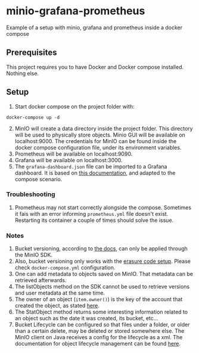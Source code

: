 # minio-grafana-prometheus
Example of a setup with minio, grafana and prometheus inside a docker compose

## Prerequisites

This project requires you to have Docker and Docker compose installed. Nothing else.

## Setup

1. Start docker compose on the project folder with:

```
docker-compose up -d
```

2. MinIO will create a data directory inside the project folder. This directory will be used to physically store objects. Minio GUI will be available on localhost:9000. The credentials for MinIO can be found inside the docker compose configuration file, under its environment variables.
3. Prometheus will be available on localhost:9090.
4. Grafana will be available on localhost:3000.
5. The `grafana-dashboard.json` file can be imported to a Grafana dashboard. It is based on [this documentation](https://github.com/minio/minio/blob/master/docs/metrics/prometheus/grafana/README.md), and adapted to the compose scenario.

### Troubleshooting

1. Prometheus may not start correctly alongside the compose. Sometimes it fais with an error informing `prometheus.yml` file doesn't exist. Restarting its container a couple of times should solve the issue.

### Notes

1. Bucket versioning, according to [the docs](https://docs.min.io/docs/minio-bucket-versioning-guide.html), can only be applied through the MinIO SDK.
2. Also, bucket versioning only works with the [erasure code setup](https://docs.min.io/docs/minio-erasure-code-quickstart-guide.html). Please check `docker-compose.yml` configuration.
3. One can add metadata to objects saved on MinIO. That metadata can be retrieved afterwards.
4. The listObjects method on the SDK cannot be used to retrieve versions and user metadata at the same time.
5. The owner of an object (`item.owner()`) is the key of the account that created the object, as stated [here](https://acloud.guru/forums/aws-certified-solutions-architect-associate/discussion/-KPST25Z-1SVLVN7bfDW/owner-of-a-s3-bucket-file-in-s3-bucket).
6. The StatObject method returns some interesting information related to an object such as the date it was created, its bucket, etc...
7. Bucket Lifecycle can be configured so that files under a folder, or older than a certain delete, may be deleted or stored somewhere else. The MinIO client on Java receives a config for the lifecycle as a xml. The documentation for object lifecycle management can be found [here](https://docs.aws.amazon.com/AmazonS3/latest/dev/object-lifecycle-mgmt.html).
